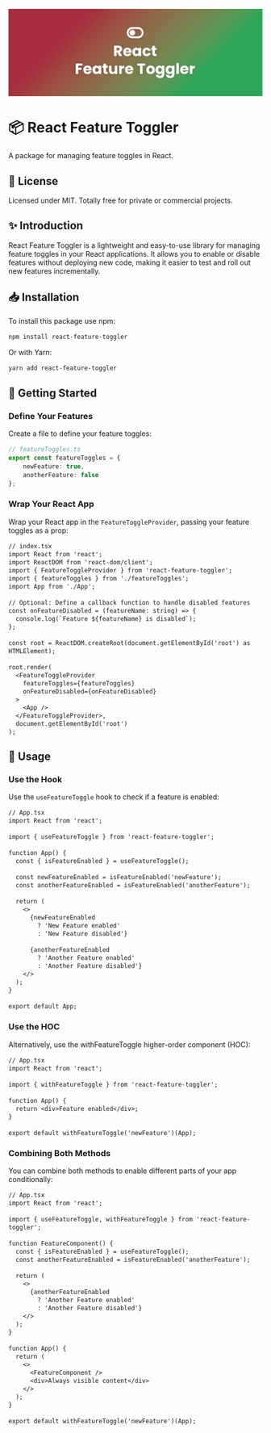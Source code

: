 ![React Feature Toggler](https://github.com/andrewdyer/andrewdyer/blob/main/assets/images/covers/react-feature-toggler.png?raw=true)

# 📦 React Feature Toggler

A package for managing feature toggles in React.  

## 📄 License

Licensed under MIT. Totally free for private or commercial projects.

## ✨ Introduction

React Feature Toggler is a lightweight and easy-to-use library for managing feature toggles in your React applications. It allows you to enable or disable features without deploying new code, making it easier to test and roll out new features incrementally.

## 📥 Installation

To install this package use npm:

```bash
npm install react-feature-toggler
```

Or with Yarn:

```bash
yarn add react-feature-toggler
```

## 🚀 Getting Started

### Define Your Features

Create a file to define your feature toggles:

```ts
// featureToggles.ts
export const featureToggles = {
    newFeature: true,
    anotherFeature: false
};
```

### Wrap Your React App

Wrap your React app in the `FeatureToggleProvider`, passing your feature toggles as a prop:

```tsx
// index.tsx
import React from 'react';
import ReactDOM from 'react-dom/client';
import { FeatureToggleProvider } from 'react-feature-toggler';
import { featureToggles } from './featureToggles';
import App from './App';

// Optional: Define a callback function to handle disabled features
const onFeatureDisabled = (featureName: string) => {
  console.log(`Feature ${featureName} is disabled`);
};

const root = ReactDOM.createRoot(document.getElementById('root') as HTMLElement);

root.render(
  <FeatureToggleProvider
    featureToggles={featureToggles}
    onFeatureDisabled={onFeatureDisabled}
  >
    <App />
  </FeatureToggleProvider>,
  document.getElementById('root')
);
```

## 📖 Usage

### Use the Hook

Use the `useFeatureToggle` hook to check if a feature is enabled:

```tsx
// App.tsx
import React from 'react';

import { useFeatureToggle } from 'react-feature-toggler';

function App() {
  const { isFeatureEnabled } = useFeatureToggle();

  const newFeatureEnabled = isFeatureEnabled('newFeature');
  const anotherFeatureEnabled = isFeatureEnabled('anotherFeature');

  return (
    <>
      {newFeatureEnabled
        ? 'New Feature enabled'
        : 'New Feature disabled'}

      {anotherFeatureEnabled
        ? 'Another Feature enabled'
        : 'Another Feature disabled'}
    </>
  );
}

export default App;

```

### Use the HOC

Alternatively, use the withFeatureToggle higher-order component (HOC):

```tsx
// App.tsx
import React from 'react';

import { withFeatureToggle } from 'react-feature-toggler';

function App() {
  return <div>Feature enabled</div>;
}

export default withFeatureToggle('newFeature')(App);
```

### Combining Both Methods

You can combine both methods to enable different parts of your app conditionally:

```tsx
// App.tsx
import React from 'react';

import { useFeatureToggle, withFeatureToggle } from 'react-feature-toggler';

function FeatureComponent() {
  const { isFeatureEnabled } = useFeatureToggle();
  const anotherFeatureEnabled = isFeatureEnabled('anotherFeature');

  return (
    <>
      {anotherFeatureEnabled
        ? 'Another Feature enabled'
        : 'Another Feature disabled'}
    </>
  );
}

function App() {
  return (
    <>
      <FeatureComponent />
      <div>Always visible content</div>
    </>
  );
}

export default withFeatureToggle('newFeature')(App);
```

